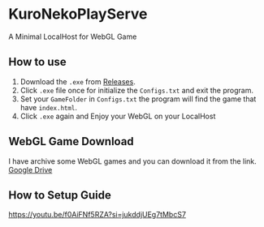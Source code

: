 # KuroNekoPlayServe
A Minimal LocalHost for WebGL Game
## How to use 
1. Download the `.exe` from [Releases](https://github.com/Kuro-kitten465/KuroNekoPlayServe/releases).
3. Click `.exe` file once for initialize the `Configs.txt` and exit the program.
4. Set your `GameFolder` in `Configs.txt` the program will find the game that have `index.html`.
5. Click `.exe` again and Enjoy your WebGL on your LocalHost

## WebGL Game Download
I have archive some WebGL games and you can download it from the link.
[Google Drive](https://drive.google.com/drive/folders/1JZuU-U0yGM8feVsmGWBFYDxjWcprBNzH?usp=sharing)

## How to Setup Guide
https://youtu.be/f0AiFNf5RZA?si=jukddjUEg7tMbcS7

